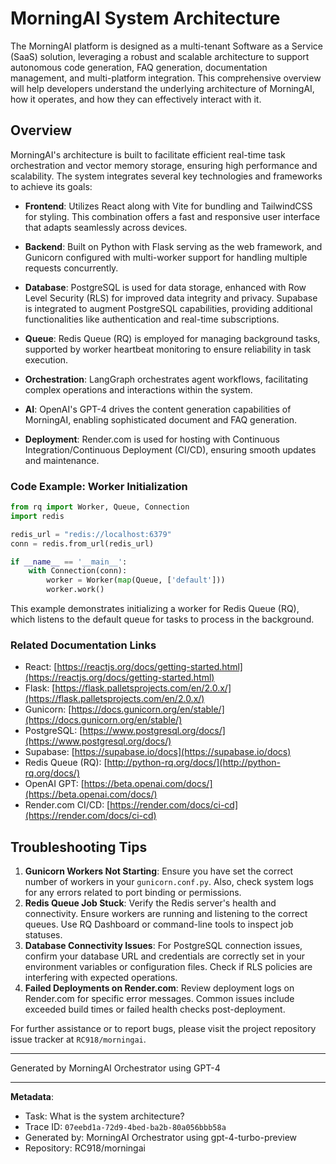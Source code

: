 # MorningAI System Architecture

The MorningAI platform is designed as a multi-tenant Software as a Service (SaaS) solution, leveraging a robust and scalable architecture to support autonomous code generation, FAQ generation, documentation management, and multi-platform integration. This comprehensive overview will help developers understand the underlying architecture of MorningAI, how it operates, and how they can effectively interact with it.

## Overview

MorningAI's architecture is built to facilitate efficient real-time task orchestration and vector memory storage, ensuring high performance and scalability. The system integrates several key technologies and frameworks to achieve its goals:

- **Frontend**: Utilizes React along with Vite for bundling and TailwindCSS for styling. This combination offers a fast and responsive user interface that adapts seamlessly across devices.
  
- **Backend**: Built on Python with Flask serving as the web framework, and Gunicorn configured with multi-worker support for handling multiple requests concurrently.

- **Database**: PostgreSQL is used for data storage, enhanced with Row Level Security (RLS) for improved data integrity and privacy. Supabase is integrated to augment PostgreSQL capabilities, providing additional functionalities like authentication and real-time subscriptions.

- **Queue**: Redis Queue (RQ) is employed for managing background tasks, supported by worker heartbeat monitoring to ensure reliability in task execution.

- **Orchestration**: LangGraph orchestrates agent workflows, facilitating complex operations and interactions within the system.

- **AI**: OpenAI's GPT-4 drives the content generation capabilities of MorningAI, enabling sophisticated document and FAQ generation.

- **Deployment**: Render.com is used for hosting with Continuous Integration/Continuous Deployment (CI/CD), ensuring smooth updates and maintenance.

### Code Example: Worker Initialization

```python
from rq import Worker, Queue, Connection
import redis

redis_url = "redis://localhost:6379"
conn = redis.from_url(redis_url)

if __name__ == '__main__':
    with Connection(conn):
        worker = Worker(map(Queue, ['default']))
        worker.work()
```

This example demonstrates initializing a worker for Redis Queue (RQ), which listens to the default queue for tasks to process in the background.

### Related Documentation Links

- React: [https://reactjs.org/docs/getting-started.html](https://reactjs.org/docs/getting-started.html)
- Flask: [https://flask.palletsprojects.com/en/2.0.x/](https://flask.palletsprojects.com/en/2.0.x/)
- Gunicorn: [https://docs.gunicorn.org/en/stable/](https://docs.gunicorn.org/en/stable/)
- PostgreSQL: [https://www.postgresql.org/docs/](https://www.postgresql.org/docs/)
- Supabase: [https://supabase.io/docs](https://supabase.io/docs)
- Redis Queue (RQ): [http://python-rq.org/docs/](http://python-rq.org/docs/)
- OpenAI GPT: [https://beta.openai.com/docs/](https://beta.openai.com/docs/)
- Render.com CI/CD: [https://render.com/docs/ci-cd](https://render.com/docs/ci-cd)

## Troubleshooting Tips

1. **Gunicorn Workers Not Starting**: Ensure you have set the correct number of workers in your `gunicorn.conf.py`. Also, check system logs for any errors related to port binding or permissions.
2. **Redis Queue Job Stuck**: Verify the Redis server's health and connectivity. Ensure workers are running and listening to the correct queues. Use RQ Dashboard or command-line tools to inspect job statuses.
3. **Database Connectivity Issues**: For PostgreSQL connection issues, confirm your database URL and credentials are correctly set in your environment variables or configuration files. Check if RLS policies are interfering with expected operations.
4. **Failed Deployments on Render.com**: Review deployment logs on Render.com for specific error messages. Common issues include exceeded build times or failed health checks post-deployment.

For further assistance or to report bugs, please visit the project repository issue tracker at `RC918/morningai`.

---
Generated by MorningAI Orchestrator using GPT-4

---

**Metadata**:
- Task: What is the system architecture?
- Trace ID: `07eebd1a-72d9-4bed-ba2b-80a056bbb58a`
- Generated by: MorningAI Orchestrator using gpt-4-turbo-preview
- Repository: RC918/morningai
